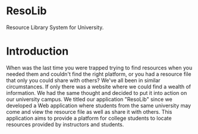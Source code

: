 # ResoLib
Resource Library System for University.


# Introduction

When was the last time you were trapped trying to find resources when you needed them and couldn't find the right platform, or you had a resource file that only you could share with others?
We've all been in similar circumstances. If only there was a website where we could find a wealth of information. We had the same thought and decided to put it into action on our university campus. We titled our application "ResoLib" since we developed a Web application where students from the same university may come and view the resource file as well as share it with others.
This application aims to provide a platform for college students to locate resources provided by instructors and students.

